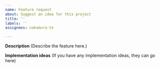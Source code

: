 ```yaml
---
name: Feature request
about: Suggest an idea for this project
title: ''
labels: ''
assignees: nakamura-to

---
```


**Description**
(Describe the feature here.)

**Implementation ideas**
(If you have any implementation ideas, they can go here)
